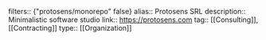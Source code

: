 filters:: {"protosens/monorepo" false}
alias:: Protosens SRL
description:: Minimalistic software studio
link:: https://protosens.com
tag:: [[Consulting]], [[Contracting]]
type:: [[Organization]]
